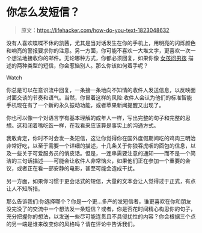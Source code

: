 # 你怎么发短信？

> 原文：<https://lifehacker.com/how-do-you-text-1823048632>

没有人喜欢喋喋不休的凯茜，尤其是当对话发生在你的手机上，用明亮的闪烁颜色和响亮的警报要求你的注意。另一方面，你可能不喜欢一大堆文字，更喜欢一次一个想法地接收你的邮件。无论哪种方式，你都必须回复，如果你像 [女孩问男孩](https://www.girlsaskguys.com/other/q1899280-which-type-of-texter-are-you) 描述的两种类型的短信，你会惹恼别人。那么你该如何着手呢？

Watch

你总是可以在意识流中回复，一条接一条地向不知情的收件人发送信息，以反映面对面交谈的节奏和语气。当然，你冒着这样的风险:收件人会认为他们的标准智能手机现在有了一个新的永久振动功能，或者苹果新闻提醒又出现了。

你也可以像一个对语言学有基本理解的成年人一样，写出完整的句子和完整的思想。这和闭着嘴吃饭一样，在我看来应该算是事实上的沟通方式。

我敢肯定，你时不时会发一条短信，这让你觉得你在国外度假期间吃的鸡肉三明治非常好吃，以至于需要一个详细的描述，十几条关于你狼吞虎咽的面包的信息，以及一些关于可爱服务员的俏皮话。但是，一连串需要注意的通知——而不是一个简洁的三句话描述——可能会让收件人非常恼火，如果他们正在参加一个重要的会议，或者正在看一部安静的电影，甚至可能会造成干扰。

另一方面，如果你习惯于更会话式的短信，大量的文本会让人觉得过于正式，有点让人不知所措。

那么告诉我们:你选择哪个？你是一个更...多产的发短信者，谁更喜欢在你和朋友没完没了的交流中一个想法发一条短信？或者，你是否花时间精心构思你的句子，充分把握你的想法，以发送一些尽可能连贯且不具侵扰性的内容？你会根据三个点的另一端是谁来改变你的风格吗？请在评论中告诉我们。